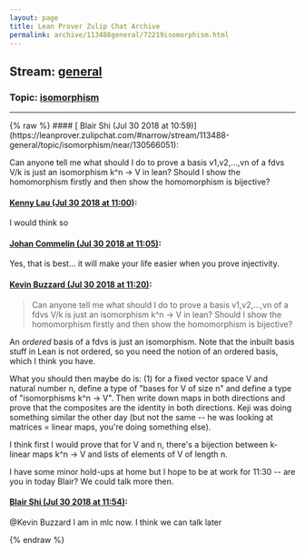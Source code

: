 ```yaml
---
layout: page
title: Lean Prover Zulip Chat Archive 
permalink: archive/113488general/72219isomorphism.html
---
```


## Stream: [general](https://leanprover-community.github.io/archive/113488general/index.html)
### Topic: [isomorphism](https://leanprover-community.github.io/archive/113488general/72219isomorphism.html)

---

<base href="https://leanprover.zulipchat.com">
{% raw %}
#### [ Blair Shi (Jul 30 2018 at 10:59)](https://leanprover.zulipchat.com/#narrow/stream/113488-general/topic/isomorphism/near/130566051):
<p>Can anyone tell me what should I do to prove a basis v1,v2,...,vn of a fdvs V/k is just an isomorphism k^n -&gt; V in lean? Should I show the homomorphism firstly and then show the homomorphism is bijective?</p>

#### [ Kenny Lau (Jul 30 2018 at 11:00)](https://leanprover.zulipchat.com/#narrow/stream/113488-general/topic/isomorphism/near/130566059):
<p>I would think so</p>

#### [ Johan Commelin (Jul 30 2018 at 11:05)](https://leanprover.zulipchat.com/#narrow/stream/113488-general/topic/isomorphism/near/130566275):
<p>Yes, that is best... it will make your life easier when you prove injectivity.</p>

#### [ Kevin Buzzard (Jul 30 2018 at 11:20)](https://leanprover.zulipchat.com/#narrow/stream/113488-general/topic/isomorphism/near/130566917):
<blockquote>
<p>Can anyone tell me what should I do to prove a basis v1,v2,...,vn of a fdvs V/k is just an isomorphism k^n -&gt; V in lean? Should I show the homomorphism firstly and then show the homomorphism is bijective?</p>
</blockquote>
<p>An <em>ordered</em> basis of a fdvs is just an isomorphism. Note that the inbuilt basis stuff in Lean is not ordered, so you need the notion of an ordered basis, which I think you have. </p>
<p>What you should then maybe do is: (1) for a fixed vector space V and natural number n, define a type of "bases for V of size n" and define a type of "isomorphisms k^n -&gt; V". Then write down maps in both directions and prove that the composites are the identity in both directions. Keji was doing something similar the other day (but not the same -- he was looking at matrices = linear maps, you're doing something else). </p>
<p>I think first I would prove that for V and n, there's a bijection between k-linear maps k^n -&gt; V and lists of elements of V of length n.</p>
<p>I have some minor hold-ups at home but I hope to be at work for 11:30 -- are you in today Blair? We could talk more then.</p>

#### [ Blair Shi (Jul 30 2018 at 11:54)](https://leanprover.zulipchat.com/#narrow/stream/113488-general/topic/isomorphism/near/130568215):
<p><span class="user-mention" data-user-id="110038">@Kevin Buzzard</span> I am in mlc now. I think we can talk later</p>


{% endraw %}
